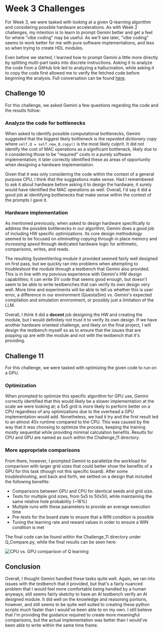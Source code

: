 # Week 3 Challenges #

For Week 3, we were tasked with looking at a given Q-learning algorithm and considering possible hardware accelerations. As with Week 2 challenges, my intention is to learn to prompt Gemini better and get a feel for where "vibe coding" may be useful. As we'll see later, "vibe coding" seems to work better for me with pure software implementations, and less so when trying to create HDL modules.

Even before we started, I learned how to prompt Gemini a little more directly by splitting multi-part tasks into discrete instructions. Asking it to analyze the code from a GitHub link led to analyzing a hallucination, while asking it to copy the code first allowed me to verify the fetched code before beginning the analysis. Full conversation can be found [here](https://g.co/gemini/share/aa0070e34a40).

## Challenge 10 ##
For this challenge, we asked Gemini a few questions regarding the code and the results follow: 

### Analyze the code for bottlenecks ###
When asked to identify possible computational bottlenecks, Gemini suggested that the biggest likely bottleneck is the *repeated dictionary copy* where ```self.Q = self.new_Q.copy()``` is the most likely culprit. It did not identify the cost of MAC operations as a significant bottleneck, likely due to it considering those to be "required" costs in a purely software implementation; it later correctly identified these as areas of opportunity when designing a hardware implementation.

Given that it was only considering the code within the context of a general purpose CPU, I think that the suggestions make sense. Had I remembered to ask it about hardware before asking it to design the hardware, it surely would have identified the MAC operations as well. Overall, I'd say it did a good job at identifying bottlenecks that make sense within the context of the prompts I gave it.

### Hardware implementation ### 
As mentioned previously, when asked to design hardware specifically to address the possible bottlenecks in our algorithm, Gemini does a good job of including HW specific optimizations. Its core design methodology seemed to be focused on *eliminating copying* through in place memory and *increasing speed* through dedicated hardware logic for arithmetic, comparisons, writes, and reads. 

The resulting SystemVerilog module it provided seemed fairly well designed on first pass, but we quickly ran into problems when attempting to troubleshoot the module through a testbench that Gemini also provided. This is in line with my previous experience with Gemini's HW design capabilities; it can write SV code that seems good enough, but doesn't seem to be able to write testbenches that can verify its own design very well. More time and experiments will be able to tell us whether this is user error, a difference in our environment (QuestaSim) vs. Gemini's expected compilation and simulation environment, or possibly just a limitation of the LLM. 

Overall, I think it did a **decent** job designing the HW and creating the module, but I would definitely not trust it to verify its own design. If we have another hardware oriented challenge, and likely on the final project, I will design the testbench myself so as to ensure that the issues that are popping up are with the module and not with the testbench that it's providing.

## Challenge 11 ## 
For this challenge, we were tasked with optimizing the given code to run on a GPU.

### Optimization ### 
When prompted to optimize this specific algorithm for GPU use, Gemini correctly identified that this would likely be a slower implementation at the scale we were looking at; a 5x5 grid is more likely to perform better on a CPU regardless of any optimizations due to the overhead a GPU implementation would add. Nonetheless, we had it try and the first result led to an almost 40x runtime compared to the CPU. This was caused by the way that it was choosing to optimize the process, keeping the training mostly sequential while providing minimal calculation benefits. Results for CPU and GPU are named as such within the Challenge_11 directory.

### More appropriate comparisons ###
From there, however, I prompted Gemini to parallelize the workload for comparison with larger grid sizes that could better show the benefits of a GPU for this task (though not this specific board). After some troubleshooting, and back and forth, we settled on a design that included the following benefits: 

- Comparisons between GPU and CPU for identical seeds and grid size.
- Tests for multiple grid sizes, from 5x5 to 50x50, while maintaining the same relative hole probability (~16%)
- Multiple runs with these parameters to provide an average execution time
- Pre-tests for the board state to ensure that a WIN condition is possible
- Tuning the learning rate and reward values in order to ensure a WIN condition is met

The final code can be found within the Challenge_11 directory under Q_Compare.py, while the final results can be seen here:

![CPU vs. GPU comparison of Q learning](./Challege_11/Q_Compare_Graph.png)

## Conclusion ##
Overall, I thought Gemini handled these tasks quite well. Again, we ran into issues with the testbench that it provided, but that's a fairly nuanced problem that I would feel more comfortable being handled by a human anyways; still seems fairly sketchy to have an AI testbench verify an AI designed module. It did well on the knowledge and reasoning portions, however, and still seems to be quite well suited to creating these python scripts much faster than I would've been able to on my own. I still believe that I'm providing the guidance required to create more meaningful comparisons, but the actual implementation was better than I would've been able to write within the same time frame. 
